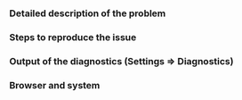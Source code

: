 ### Detailed description of the problem

### Steps to reproduce the issue

### Output of the diagnostics (Settings => Diagnostics)

### Browser and system